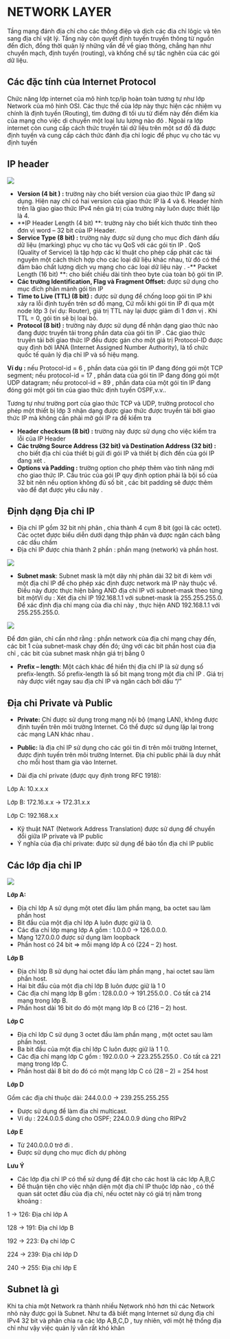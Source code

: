 # NETWORK LAYER #

Tầng mạng đánh địa chỉ cho các thông điệp và dịch các địa chỉ lôgic và tên sang địa chỉ vật lý. Tầng này còn quyết định tuyến truyền thông từ nguồn đến đích, đồng thời quản lý những vấn đề về giao thông, chẳng hạn như chuyển mạch, định tuyến (routing), và khống chế sự tắc nghẽn của các gói dữ liệu.

## Các đặc tính của Internet Protocol ##

Chức năng lớp internet của mô hình tcp/ip hoàn toàn tương tự như lớp Network  của mô hình OSI. Các thực thể của lớp này thực hiện các nhiệm vụ chính là định tuyến (Routing), tìm đường đi tối ưu từ điểm này đến điểm kia của mạng cho việc di chuyển một loại lưu lượng nào đó . Ngoài ra lớp internet còn cung cấp cách thức truyền tải dữ liệu trên một sơ đồ đã được định tuyến và cung cấp cách thức đánh địa chỉ logic để phục vụ cho tác vụ định tuyến

##  IP header ##

![](http://media.techtarget.com/digitalguide/images/Misc/100504_cisco_figure_3_12b.gif)

- **Version (4 bit ) :** trường này cho biết version của giao thức IP đang sử dụng. Hiện nay chỉ có hai version của giao thức IP là 4 và 6. Header hình trên là giao giao thức IPv4 nên giá trị của trường này luôn dược thiết lập là 4.
- **IP Header Length (4 bit) **: trường này cho biết kích thước tính theo đơn vị word – 32 bit của IP Header.
- **Service Type (8 bit) :** trường này được sử dụng cho mục đích đánh dấu dữ liệu (marking) phục vụ cho tác vụ QoS với các gói tin IP . QoS (Quality of Service) là tập hợp các kĩ thuật cho phép cấp phát các tài nguyên một cách thích hợp cho các loại dữ liệu khác nhau, từ đó có thể đảm bảo chất lượng dịch vụ mạng cho các loại dữ liệu này .
-** Packet Length (16 bit) **: cho biết chiều dài tính theo byte của toàn bộ gói tin IP.
- **Các trường Identification, Flag và Fragment Offset:** được sử dụng cho mục đích phân mảnh gói tin IP
- **Time to Live (TTL) (8 bit) :** được sử dụng để chống loop gói tin IP khi xảy ra lỗi định tuyến trên sơ đồ mạng, Cứ mỗi khi gói tin IP đi qua một node lớp 3 (ví dụ: Router), giá trị TTL này lại được giảm đi 1 đơn vị . Khi TTL = 0, gói tin sẽ bị loại bỏ.
- **Protocol (8 bit) :** trường này được sử dụng để nhận dạng giao thức nào đang được truyền tải trong phần data của gói tin IP . Các giao thức truyền tải bởi giao thức IP đều được gán cho một giá trị Protocol-ID được quy định bởi IANA (Internet Assigned Number Authority), là tổ chức quốc tế quản lý địa chỉ IP và số hiệu mạng.

**Ví dụ :** nếu Protocol-id = 6 , phần data của gói tin IP đang đóng gói một TCP segment; nếu protocol-id = 17 , phần data của gói tin IP đang đóng gói một UDP datagram; nếu protocol-id = 89 , phần data của một gói tin IP đang đóng gói một gói tin của giao thức định tuyến OSPF,v.v..

Tương tự như trường port của giao thức TCP và UDP, trường protocol cho phép một thiết bị lớp 3 nhận dạng được giao thức được truyền tải bởi giao thức IP mà không cần phải mở gói IP ra để kiểm tra

- **Header checksum (8 bit) :** trường này được sử dụng cho việc kiểm tra lỗi của IP Header
- **Các trường Source Address (32 bit) và Destination Address (32 bit) :** cho biết địa chỉ của thiết bị gửi đi gói IP và thiết bị đích đến của gói IP đang xét .
- **Options và Padding :** trường option cho phép thêm vào tính năng mới cho giao thức IP. Cấu trúc của gói IP quy định option phải là bội số của 32 bit nên nếu option không đủ số bit , các bit padding sẽ được thêm vào để đạt được yêu cầu này .

## Định dạng Địa chỉ IP ##

- Địa chỉ IP gồm 32 bit nhị phân , chia thành 4 cụm 8 bit (gọi là các octet). Các octet được biểu diễn dưới dạng thập phân và được ngăn cách bằng các dấu chấm
- Địa chỉ IP được chia thành 2 phần : phần mạng (network) và phần host.

![](https://1.bp.blogspot.com/-ZpLb8_NTw8c/VsfhfALNkUI/AAAAAAAAAX8/q88QC-LXAkM/s1600/cautrucIP.png)
 
- **Subnet mask**: Subnet mask là một dãy nhị phân dài 32 bit đi kèm với một địa chỉ IP để cho phép xác định được network mà IP này thuộc về. Điều này được thực hiện bằng AND địa chỉ IP với subnet-mask theo từng bit mộtVí dụ : Xét địa chỉ IP 192.168.1.1 với subnet-mask là 255.255.255.0. Để xác định địa chỉ mạng của đia chỉ này , thực hiện AND 192.168.1.1 với 255.255.255.0.

![](https://engisv.com/wp-content/uploads/2017/02/subnet-1.png)

Để đơn giản, chỉ cần nhớ rằng : phần network của địa chỉ mạng chạy đến, các bit 1 của subnet-mask chạy đến đó; ứng với các bit phần host của địa chỉ , các bit của subnet mask nhận giá trị bằng 0


- **Prefix – length**: Một cách khác để hiển thị địa chỉ IP là sử dụng số prefix-length. Số prefix-length là số bit mạng trong một địa chỉ IP . Giá trị này được viết ngay sau địa chỉ IP và ngăn cách bởi dấu “/”

## Địa chỉ Private và Public ##

- **Private:** Chỉ được sử dụng trong mạng nội bộ (mạng LAN), không được định tuyến trên môi trường Internet. Có thể được sử dụng lặp lại trong các mạng LAN khác nhau .
- **Public:** là địa chỉ IP sử dụng cho các gói tin đi trên môi trường Internet, được định tuyến trên môi trường Internet. Địa chỉ public phải là duy nhất cho mỗi host tham gia vào Internet.

- Dải địa chỉ private (được quy định trong RFC 1918):

Lớp A:         10.x.x.x

Lớp B:          172.16.x.x -> 
172.31.x.x

Lớp C:          192.168.x.x

- Kỹ thuật NAT (Network Address Translation) được sử dụng để chuyển đổi giữa IP private và IP public
- Ý nghĩa của địa chỉ private: được sử dụng để bảo tồn địa chỉ IP public

## Các lớp địa chỉ IP ##

![](https://image.slidesharecdn.com/network-1206754309287969-2-130903092039-/95/network-12067543092879692-37-638.jpg?cb=1378200219)

**Lớp A:**

- Địa chỉ lớp A sử dụng một otet đầu làm phần mạng, ba octet sau làm phần host
- Bit đầu của một địa chỉ lớp A luôn được giữ là 0.
- Các địa chỉ lớp mạng lớp A gồm : 1.0.0.0 -> 126.0.0.0.
- Mạng 127.0.0.0 được sử dụng làm loopback
- Phần host có 24 bit => mỗi mạng lớp A có (224 – 2) host.

**Lớp B**

- Địa chỉ lớp B sử dụng hai octet đầu làm phần mạng , hai octet sau làm phần host.
- Hai bit đầu của một địa chỉ lớp B luôn được giữ là 1 0
- Các địa chỉ mạng lớp B gồm : 128.0.0.0 -> 191.255.0.0 . Có tất cả 214 mạng trong lớp B.
- Phần host dài 16 bit do đó một mạng lớp B có (216 – 2) host.

**Lớp C**

- Địa chỉ lớp C sử dụng 3 octet đầu làm phần mạng , một octet sau làm phần host.
- Ba bit đầu của một địa chỉ lớp C luôn được giữ là 1 1 0.
- Các địa chỉ mạng lớp C gồm : 192.0.0.0 -> 223.255.255.0 . Có tất cả 221 mạng trong lớp C.
- Phần host dài 8 bit do đó có một mạng lớp C có (28 – 2) = 254 host

**Lớp D**

Gồm các địa chỉ thuộc dải: 244.0.0.0 -> 239.255.255.255

- Được sử dụng để làm địa chỉ multicast.
- Ví dụ : 224.0.0.5 dùng cho OSPF; 224.0.0.9 dùng cho RIPv2

**Lớp E**

- Từ 240.0.0.0 trở đi .
- Được sử dụng cho mục đích dự phòng

**Lưu Ý**

- Các lớp địa chỉ IP có thể sử dụng để đặt cho các host là các lớp A,B,C
- Để thuận tiện cho việc nhận diện một địa chỉ IP thuộc lớp nào , có thể quan sát octet đầu của địa chỉ, nếu octet này có giá trị nằm trong khoảng :

1 -> 126:          Địa chỉ lớp A

128 -> 191:     Địa chỉ lớp B

192 -> 223:     Đạ chỉ lớp C

224 -> 239:     Địa chỉ lớp D

240 -> 255:     Địa chỉ lớp E

## Subnet là gì ##

Khi ta chia một Network ra thành nhiều Network nhỏ hơn thì các Network nhỏ này được gọi là Subnet. Như ta đã biết mạng Internet sử dụng địa chỉ IPv4 32 bit và phân chia ra các lớp A,B,C,D , tuy nhiên, với một hệ thống địa chỉ như vậy việc quản lý vẫn rất khó khăn

















